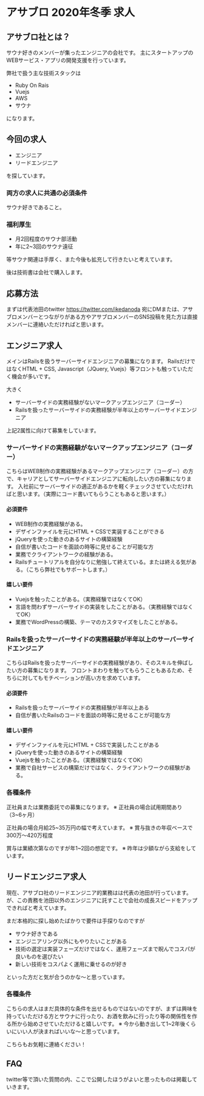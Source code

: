 # アサブロ 2020年冬季 求人

## アサブロ社とは？
サウナ好きのメンバーが集ったエンジニアの会社です。
主にスタートアップのWEBサービス・アプリの開発支援を行っています。

弊社で扱う主な技術スタックは

* Ruby On Rais
* Vuejs
* AWS
* サウナ

になります。

## 今回の求人
* エンジニア
* リードエンジニア

を探しています。

### 両方の求人に共通の必須条件
サウナ好きであること。

### 福利厚生
* 月2回程度のサウナ部活動
* 年に2~3回のサウナ遠征

等サウナ関連は手厚く、また今後も拡充して行きたいと考えています。

後は技術書は会社で購入します。

## 応募方法
まずは代表池田のtwitter
https://twitter.com/ikedanoda
宛にDMまたは、アサブロメンバーとつながりがある方やアサブロメンバーのSNS投稿を見た方は直接メンバーに連絡いただければと思います。

## エンジニア求人
メインはRailsを扱うサーバーサイドエンジニアの募集になります。
RailsだけではなくHTML + CSS, Javascript（JQuery, Vuejs）等フロントも触っていただく機会が多いです。

大きく

* サーバーサイドの実務経験がないマークアップエンジニア（コーダー）
* Railsを扱ったサーバーサイドの実務経験が半年以上のサーバーサイドエンジニア

上記2属性に向けて募集をしています。

### サーバーサイドの実務経験がないマークアップエンジニア（コーダー）
こちらはWEB制作の実務経験があるマークアップエンジニア（コーダー）の方で、キャリアとしてサーバーサイドエンジニアに転向したい方の募集になります。
入社前にサーバーサイドの適正があるかを軽くチェックさせていただければと思います。（実際にコード書いてもらうこともあると思います。）

#### 必須要件
* WEB制作の実務経験がある。
* デザインファイルを元にHTML + CSSで実装することができる
* jQueryを使った動きのあるサイトの構築経験
* 自信が書いたコードを面談の時等に見せることが可能な方
* 業務でクライアントワークの経験がある。
* Railsチュートリアルを自分なりに勉強して終えている。または終える気がある。（こちら弊社でもサポートします。）

#### 嬉しい要件
* Vuejsを触ったことがある。（実務経験ではなくてOK）
* 言語を問わずサーバーサイドの実装をしたことがある。（実務経験ではなくてOK）
* 業務でWordPressの構築、テーマのカスタマイズをしたことがある。

### Railsを扱ったサーバーサイドの実務経験が半年以上のサーバーサイドエンジニア
こちらはRailsを扱ったサーバーサイドの実務経験があり、そのスキルを伸ばしたい方の募集になります。
フロントまわりを触ってもらうこともあるため、そちらに対してもモチベーションが高い方を求めています。

#### 必須要件
* Railsを扱ったサーバーサイドの実務経験が半年以上ある
* 自信が書いたRailsのコードを面談の時等に見せることが可能な方

#### 嬉しい要件
* デザインファイルを元にHTML + CSSで実装したことがある
* jQueryを使った動きのあるサイトの構築経験
* Vuejsを触ったことがある。（実務経験ではなくてOK）
* 業務で自社サービスの構築だけではなく、クライアントワークの経験がある。

### 各種条件
正社員または業務委託での募集になります。
※ 正社員の場合試用期間あり（3~6ヶ月）

正社員の場合月給25~35万円の幅で考えています。
※ 賞与抜きの年収ベースで300万〜420万程度

賞与は業績次第なのですが年1~2回の想定です。
※ 昨年は少額ながら支給をしています。


## リードエンジニア求人
現在、アサブロ社のリードエンジニア的業務はは代表の池田が行っています。
が、この責務を池田以外のエンジニアに託すことで会社の成長スピードをアップできればと考えています。

まだ本格的に探し始めたばかりで要件は手探りなのですが

* サウナ好きである
* エンジニアリング以外にもやりたいことがある
* 技術の選定は実装フェーズだけではなく、運用フェーズまで睨んでコスパが良いものを選びたい
* 新しい技術をコスパよく運用に乗せるのが好き

といった方だと気が合うのかな〜と思っています。


### 各種条件
こちらの求人はまだ具体的な条件を出せるものではないのですが、まずは興味を持っていただける方とサウナに行ったり、お酒を飲みに行ったり等の関係性を作る所から始めさせていただけると嬉しいです。
※ 今から動き出して1~2年後くらいにいい人が決まればいいな〜と思っています。

こちらもお気軽に連絡ください！


## FAQ
twitter等で頂いた質問の内、ここで公開したほうがよいと思ったものは掲載していきます。



